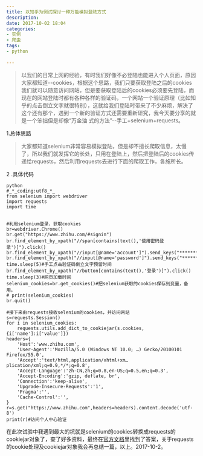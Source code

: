 ```yaml
---
title: 以知乎为例试探讨一种万能模拟登陆方式 
description:  
date: 2017-10-02 18:04  
categories:
- 实例
- 爬虫   
tags:  
- python  
 
---
```


>以我们的日常上网的经验，有时我们好像不必登陆也能进入个人页面，原因大家都知道--cookies，根据这个思路，我们只要获取登陆之后的cookies我们就可以随意访问网站，但是要获取登陆后的cookies必须要先登陆，而现在的网站登陆时都有各种各样的验证码，一个网站一个验证原理（比如知乎的点击倒立文字就很特别），这就给我们登陆时带来了不少麻烦，解决了这个还有那个，遇到一个新的验证方式还需要重新研究，我今天要分享的就是一个笨拙但是却像“万金油 式的方法”--手工+selenium+requests。

 1.总体思路

>大家都知道selenium非常容易模拟登陆，但是却不擅长爬取信息，太慢了，所以我们就发挥它的长处，只用在登陆上，然后把登陆后的cookies传递给requests，然后利用requests去进行下面的爬取工作，各施所长。


 2 .具体代码 

```
python
#_*_coding:utf8_*_
from selenium import webdriver
import requests
import time


#利用selenium登录，获取cookies
br=webdriver.Chrome()
br.get("https://www.zhihu.com/#signin")
br.find_element_by_xpath("//span[contains(text(),'使用密码登录')]").click()
br.find_element_by_xpath("//input[@name='account']").send_keys("*********")
br.find_element_by_xpath("//input[@name='password']").send_keys("**********")
time.sleep(5)#手工点击验证码倒立文字预留时间
br.find_element_by_xpath("//button[contains(text(),'登录')]").click()
time.sleep(3)#网页加载时间
selenium_cookies=br.get_cookies()#把selenium获取的cookies保存到变量，备用。
# print(selenium_cookies)
br.quit()

#接下来由requests接收selenium的cookies，并访问网站
s=requests.Session()
for i in selenium_cookies:
	requests.utils.add_dict_to_cookiejar(s.cookies, {i['name']:i['value']})
headers={
	'Host':'www.zhihu.com',
	'User-Agent':'Mozilla/5.0 (Windows NT 10.0; …) Gecko/20100101 Firefox/55.0',
	'Accept':'text/html,application/xhtml+xm…plication/xml;q=0.9,*/*;q=0.8',
	'Accept-Language':'zh-CN,zh;q=0.8,en-US;q=0.5,en;q=0.3',
	'Accept-Encoding':'gzip, deflate, br',
	'Connection':'keep-alive',
	'Upgrade-Insecure-Requests':'1',
	'Pragma':'',
	'Cache-Control':'',
}
r=s.get("https://www.zhihu.com",headers=headers).content.decode('utf-8')
print(r)#访问个人中心验证
```
在此次试验中我遇到最大的坑就是selenium的cookies转换成requests的cookiejar对象了，查了好多资料，最终在[官方文档](http://cn.python-requests.org/zh_CN/latest/api.html#cookie)里找到了答案，关于requests的cookie处理及cookiejar对象我会再总结一篇，以上。2017-10-2。